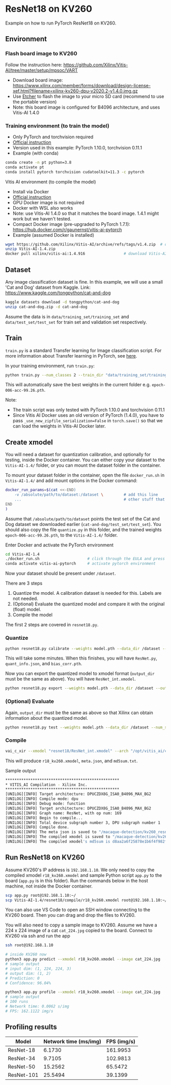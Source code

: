 # ResNet18 on KV260

Example on how to run PyTorch ResNet18 on KV260.

## Environment

### Flash board image to KV260

Follow the instruction here: https://github.com/Xilinx/Vitis-AI/tree/master/setup/mpsoc/VART

- Download board image: https://www.xilinx.com/member/forms/download/design-license-xef.html?filename=xilinx-kv260-dpu-v2020.2-v1.4.0.img.gz
- Use [Etcher](https://www.balena.io/etcher/) to flash the image to your micro SD card (recommend to use the portable version)
- Note: this board image is configured for B4096 architecture, and uses Vitis-AI 1.4.0

### Training environment (to train the model)

- Only PyTorch and torchvision required
- [Official instruction](https://pytorch.org/get-started/locally/)
- Version used in this example: PyTorch 1.10.0, torchvision 0.11.1
- Example (with conda)

```bash
conda create -n pt python=3.8
conda activate pt
conda install pytorch torchvision cudatoolkit=11.3 -c pytorch
```

Vitis AI environment (to compile the model)

- Install via Docker
- [Official instruction](https://github.com/Xilinx/Vitis-AI)
- GPU Docker image is not required
- Docker with WSL also works
- Note: use Vitis-AI 1.4.0 so that it matches the board image. 1.4.1 might work but we haven't tested.
- Compact Docker image (pre-upgraded to PyTorch 1.7.1): https://hub.docker.com/r/gaunernst/vitis-ai-pytorch
- Example (assumed Docker is installed)

```bash
wget https://github.com/Xilinx/Vitis-AI/archive/refs/tags/v1.4.zip  # download Vitis-AI
unzip Vitis-AI-1.4.zip
docker pull xilinx/vitis-ai:1.4.916                 # download Vitis-AI Docker image
```

## Dataset

Any image classification dataset is fine. In this example, we will use a small 'Cat and Dog' dataset from Kaggle. Link: https://www.kaggle.com/tongpython/cat-and-dog

```bash
kaggle datasets download -d tongpython/cat-and-dog
unzip cat-and-dog.zip -d cat-and-dog
```

Assume the data is in `data/training_set/training_set` and `data/test_set/test_set` for train set and validation set respectively.

## Train

`train.py` is a standard Transfer learning for Image classification script. For more information about Transfer learning in PyTorch, see [here](https://pytorch.org/tutorials/beginner/transfer_learning_tutorial.html).

In your training environment, run `train.py`:

```bash
python train.py --num_classes 2 --train_dir "data/training_set/training_set" --val_dir "data/test_set/test_set" --lr 0.001 --num_epochs 10 --batch_size 64
```

This will automatically save the best weights in the current folder e.g. `epoch-006-acc-99.26.pth`.

Note:

- The train script was only tested with PyTorch 1.10.0 and torchvision 0.11.1
- Since Vitis AI Docker uses an old version of PyTorch (1.4.0), you have to pass `_use_new_zipfile_serialization=False` in `torch.save()` so that we can load the weights in Vitis-AI Docker later.

## Create xmodel

You will need a dataset for quantization calibration, and optionally for testing, inside the Docker container. You can either copy your dataset to the `Vitis-AI-1.4/` folder, or you can mount the dataset folder in the container.

To mount your dataset folder in the container, open the file `docker_run.sh` in `Vitis-AI-1.4/` and add mount options in the Docker command:

```bash
docker_run_params=$(cat <<-END)
    -v /absolute/path/to/dataset:/dataset \         # add this line
    ...                                             # other stuff that was here
END
)
```

Assume that `/absolute/path/to/dataset` points the test set of the Cat and Dog dataset we downloaded earlier (`cat-and-dog/test_set/test_set`). You should also copy the file `quantize.py` in this folder, and the trained weights `epoch-006-acc-99.26.pth`, to the `Vitis-AI-1.4/` folder.

Enter Docker and activate the PyTorch environment

```bash
cd Vitis-AI-1.4
./docker_run.sh                     # click through the EULA and press y
conda activate vitis-ai-pytorch     # activate pytorch environment
```

Now your dataset should be present under `/dataset`.

There are 3 steps

1. Quantize the model. A calibration dataset is needed for this. Labels are not needed.
2. (Optional) Evaluate the quantized model and compare it with the original (float) model.
3. Compile the model

The first 2 steps are covered in `resnet18.py`.

### Quantize

```bash
python resnet18.py calibrate --weights model.pth --data_dir /dataset --num_samples 100 --output_dir resnet18
```

This will take some minutes. When this finishes, you will have `ResNet.py`, `quant_info.json`, and `bias_corr.pth`.

Now you can export the quantized model to xmodel format (`output_dir` must be the same as above). You will have `ResNet_int.xmodel`.

```bash
python resnet18.py export --weights model.pth --data_dir /dataset --output_dir resnet18
```

### (Optional) Evaluate

Again, `output_dir` must be the same as above so that Xilinx can obtain information about the quantized model.

```bash
python resnet18.py test --weights model.pth --data_dir /dataset --num_samples 500 --output_dir resnet18
```

### Compile

```bash
vai_c_xir --xmodel "resnet18/ResNet_int.xmodel" --arch "/opt/vitis_ai/compiler/arch/DPUCZDX8G/KV260/arch.json" --net_name r18_kv260 --output_dir "resnet18/compile"
```

This will produce `r18_kv260.xmodel`, `meta.json`, and `md5sum.txt`.

Sample output

```bash
**************************************************
* VITIS_AI Compilation - Xilinx Inc.
**************************************************
[UNILOG][INFO] Target architecture: DPUCZDX8G_ISA0_B4096_MAX_BG2
[UNILOG][INFO] Compile mode: dpu
[UNILOG][INFO] Debug mode: function
[UNILOG][INFO] Target architecture: DPUCZDX8G_ISA0_B4096_MAX_BG2
[UNILOG][INFO] Graph name: ResNet, with op num: 169
[UNILOG][INFO] Begin to compile...
[UNILOG][INFO] Total device subgraph number 3, DPU subgraph number 1
[UNILOG][INFO] Compile done.
[UNILOG][INFO] The meta json is saved to "/macaque-detection/kv260_resnet18/resnet18/compile/meta.json"
[UNILOG][INFO] The compiled xmodel is saved to "/macaque-detection/kv260_resnet18/resnet18/compile/r18_kv260.xmodel"
[UNILOG][INFO] The compiled xmodel's md5sum is d8aa2a6f25878e1b6f4f982f2cc92a79, and has been saved to "/macaque-detection/kv260_resnet18/resnet18/compile/md5sum.txt"
```

## Run ResNet18 on KV260

Assume KV260's IP address is `192.168.1.10`. We only need to copy the compiled xmodel `r18_kv260.xmodel` and sample Python script `app.py` to the board (`app.py` is in this folder). Run the commands below in the host machine, not inside the Docker container.

```bash
scp app.py root@192.168.1.10:~/
scp Vitis-AI-1.4/resnet18/compile/r18_kv260.xmodel root@192.168.1.10:~/
```

You can also use VS Code to open an SSH window connecting to the KV260 board. Then you can drag and drop the files to KV260.

You will also need to copy a sample image to KV260. Assume we have a 224 x 224 image of a cat `cat_224.jpg` copied to the board. Connect to KV260 via ssh and run the app

```bash
ssh root@192.168.1.10

# inside KV260 now
python3 app.py predict --xmodel r18_kv260.xmodel --image cat_224.jpg
# sample output
# input dim: (1, 224, 224, 3)
# output dim: (1, 2)
# Prediction: 0
# Confidence: 96.04%

python3 app.py profile --xmodel r18_kv260.xmodel --image cat_224.jpg
# sample output
# 100 runs
# Network time: 0.0062 s/img
# FPS: 162.1122 img/s
```

## Profiling results

Model      | Network time (ms/img) | FPS (img/s)
-----------|-----------------------|------------
ResNet-18  | 6.1730  | 161.9953
ResNet-34  | 9.7105  | 102.9813
ResNet-50  | 15.2562 | 65.5472
ResNet-101 | 25.5494 | 39.1399
